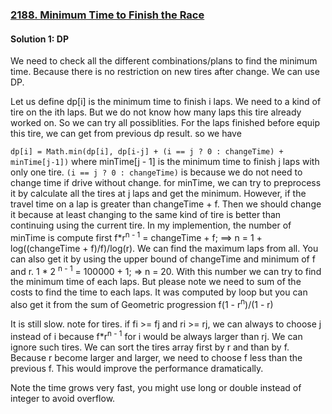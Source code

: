 ### [2188. Minimum Time to Finish the Race](https://leetcode.com/problems/minimum-time-to-finish-the-race/)

#### Solution 1: DP

We need to check all the different combinations/plans to find the minimum time. Because there is no restriction on new tires after change. We can use DP.

Let us define dp[i] is the minimum time to finish i laps. We need to a kind of tire on the ith laps. But we do not know how many laps this tire already worked on. So we can try all possiblities. For the laps finished before equip this tire, we can get from previous dp result. so we have

`dp[i] = Math.min(dp[i], dp[i-j] + (i == j ? 0 : changeTime) + minTime[j-1])`  where minTime[j - 1] is the minimum time to finish j laps with only one tire. `(i == j ? 0 : changeTime)` is because we do not need to change time if drive without change. for minTime, we can try to preprocess it by calculate all the tires at j laps and get the minimum. However, if the travel time on a lap is greater than changeTime + f. Then we should change it because at least changing to the same kind of tire is better than continuing using the current tire. In my implemention, the number of minTime is compute first f*r<sup>n - 1</sup> = changeTime + f; ==> n = 1 + log((changeTime + f)/f)/log(r). We can find the maximum laps from all. You can also get it by using the upper bound of changeTime and minimum of f and r. 1 * 2  <sup>n - 1</sup> = 100000 + 1; => n = 20. With this number we can try to find the minimum time of each laps. But please note we need to sum of the costs to find the time to each laps. It was computed by loop but you can also get it from the sum of Geometric progression f(1 - r<sup>n</sup>)/(1 - r)

It is still slow. note for tires. if fi >= fj and ri >= rj, we can always to choose j instead of i because  f*r<sup>n - 1</sup> for i would be always larger than rj. We can ignore such tires. We can sort the tires array first by r and than by f. Because r become larger and larger, we need to choose f less than the previous f. This would improve the performance dramatically. 

Note the time grows very fast, you might use long or double instead of integer to avoid overflow.